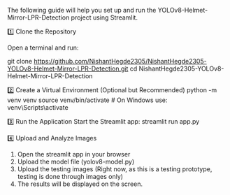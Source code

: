 The following guide will help you set up and run the YOLOv8-Helmet-Mirror-LPR-Detection project using Streamlit.

 1️⃣ Clone the Repository
 
Open a terminal and run:

git clone https://github.com/NishantHegde2305/NishantHegde2305-YOLOv8-Helmet-Mirror-LPR-Detection.git
cd NishantHegde2305-YOLOv8-Helmet-Mirror-LPR-Detection

 2️⃣ Create a Virtual Environment (Optional but Recommended)
python -m venv venv
source venv/bin/activate  # On Windows use: venv\Scripts\activate

 3️⃣ Run the Application
Start the Streamlit app:
streamlit run app.py

 4️⃣ Upload and Analyze Images
1. Open the streamlit app in your browser
2. Upload the model file (yolov8-model.py)
3. Upload the testing images (Right now, as this is a testing prototype, testing is done through images only)
4. The results will be displayed on the screen. 
